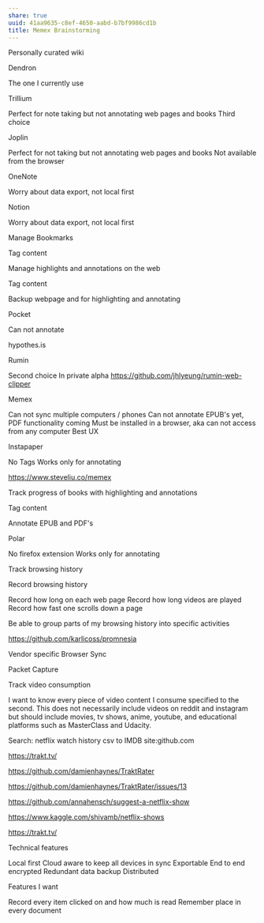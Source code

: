```yaml
---
share: true
uuid: 41aa9635-c8ef-4650-aabd-b7bf9986cd1b
title: Memex Brainstorming
---
```

Personally curated wiki

Dendron

The one I currently use

Trillium

Perfect for note taking but not annotating web pages and books
Third choice

Joplin

Perfect for not taking but not annotating web pages and books
Not available from the browser

OneNote

Worry about data export, not local first

Notion

Worry about data export, not local first

Manage Bookmarks

Tag content

Manage highlights and annotations on the web

Tag content

Backup webpage and for highlighting and annotating

Pocket

Can not annotate

hypothes.is

Rumin

Second choice
In private alpha
https://github.com/jhlyeung/rumin-web-clipper

Memex

Can not sync multiple computers / phones
Can not annotate EPUB's yet, PDF functionality coming
Must be installed in a browser, aka can not access from any computer
Best UX

Instapaper

No Tags
Works only for annotating

https://www.steveliu.co/memex

Track progress of books with highlighting and annotations

Tag content

Annotate EPUB and PDF's

Polar

No firefox extension
Works only for annotating

Track browsing history

Record browsing history

Record how long on each web page
Record how long videos are played
Record how fast one scrolls down a page

Be able to group parts of my browsing history into specific activities

https://github.com/karlicoss/promnesia

Vendor specific Browser Sync

Packet Capture

Track video consumption

I want to know every piece of video content I consume specified to the second. This does not necessarily include videos on reddit and instagram but should include movies, tv shows, anime, youtube, and educational platforms such as MasterClass and Udacity.

Search: netflix watch history csv to IMDB site:github.com

https://trakt.tv/

https://github.com/damienhaynes/TraktRater

https://github.com/damienhaynes/TraktRater/issues/13

https://github.com/annahensch/suggest-a-netflix-show

https://www.kaggle.com/shivamb/netflix-shows

https://trakt.tv/

Technical features

Local first
Cloud aware to keep all devices in sync
Exportable
End to end encrypted
Redundant data backup
Distributed

Features I want

Record every item clicked on and how much is read
Remember place in every document
